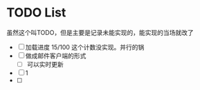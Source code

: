 # TODO List

虽然这个叫TODO，但是主要是记录未能实现的，能实现的当场就改了


* [ ] 加载进度 15/100 这个计数没实现。并行的锅
* [ ] 做成邮件客户端的形式
  * [ ] 可以实时更新
* [ ] 1
* [ ]
